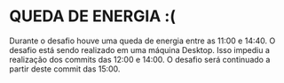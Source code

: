 # QUEDA DE ENERGIA :(
Durante o desafio houve uma queda de energia entre as 11:00 e 14:40. O desafio está sendo realizado em uma máquina Desktop. Isso impediu a realização dos commits das 12:00 e 14:00. O desafio será continuado a partir deste commit das 15:00.